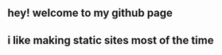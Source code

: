 <h2 style="padding-left: 40px;">hey! welcome to my github page</h2>
<h2 style="padding-left: 40px;">i like making static sites most of the time</h2>
